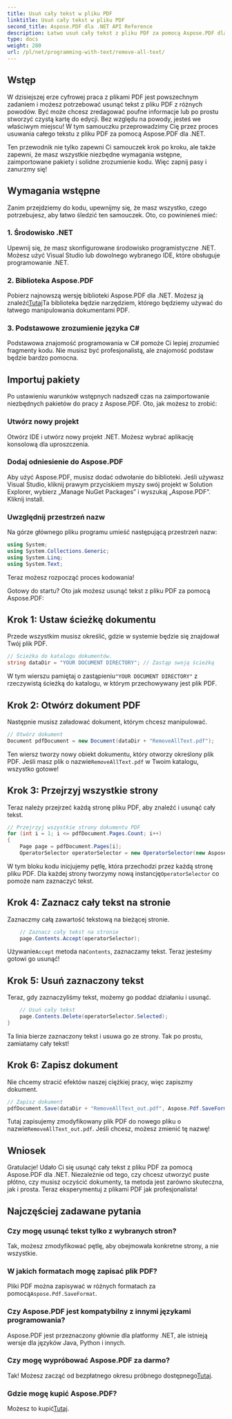 ```yaml
---
title: Usuń cały tekst w pliku PDF
linktitle: Usuń cały tekst w pliku PDF
second_title: Aspose.PDF dla .NET API Reference
description: Łatwo usuń cały tekst z pliku PDF za pomocą Aspose.PDF dla .NET, korzystając z naszego przewodnika krok po kroku.
type: docs
weight: 280
url: /pl/net/programming-with-text/remove-all-text/
---
```

## Wstęp

W dzisiejszej erze cyfrowej praca z plikami PDF jest powszechnym zadaniem i możesz potrzebować usunąć tekst z pliku PDF z różnych powodów. Być może chcesz zredagować poufne informacje lub po prostu stworzyć czystą kartę do edycji. Bez względu na powody, jesteś we właściwym miejscu! W tym samouczku przeprowadzimy Cię przez proces usuwania całego tekstu z pliku PDF za pomocą Aspose.PDF dla .NET. 

Ten przewodnik nie tylko zapewni Ci samouczek krok po kroku, ale także zapewni, że masz wszystkie niezbędne wymagania wstępne, zaimportowane pakiety i solidne zrozumienie kodu. Więc zapnij pasy i zanurzmy się!

## Wymagania wstępne

Zanim przejdziemy do kodu, upewnijmy się, że masz wszystko, czego potrzebujesz, aby łatwo śledzić ten samouczek. Oto, co powinieneś mieć:

### 1. Środowisko .NET  
Upewnij się, że masz skonfigurowane środowisko programistyczne .NET. Możesz użyć Visual Studio lub dowolnego wybranego IDE, które obsługuje programowanie .NET.

### 2. Biblioteka Aspose.PDF  
 Pobierz najnowszą wersję biblioteki Aspose.PDF dla .NET. Możesz ją znaleźć[Tutaj](https://releases.aspose.com/pdf/net/)Ta biblioteka będzie narzędziem, którego będziemy używać do łatwego manipulowania dokumentami PDF.

### 3. Podstawowe zrozumienie języka C#  
Podstawowa znajomość programowania w C# pomoże Ci lepiej zrozumieć fragmenty kodu. Nie musisz być profesjonalistą, ale znajomość podstaw będzie bardzo pomocna.

## Importuj pakiety

Po ustawieniu warunków wstępnych nadszedł czas na zaimportowanie niezbędnych pakietów do pracy z Aspose.PDF. Oto, jak możesz to zrobić:

### Utwórz nowy projekt  
Otwórz IDE i utwórz nowy projekt .NET. Możesz wybrać aplikację konsolową dla uproszczenia.

### Dodaj odniesienie do Aspose.PDF  
Aby użyć Aspose.PDF, musisz dodać odwołanie do biblioteki. Jeśli używasz Visual Studio, kliknij prawym przyciskiem myszy swój projekt w Solution Explorer, wybierz „Manage NuGet Packages” i wyszukaj „Aspose.PDF”. Kliknij install.

### Uwzględnij przestrzeń nazw  
Na górze głównego pliku programu umieść następującą przestrzeń nazw:

```csharp
using System;
using System.Collections.Generic;
using System.Linq;
using System.Text;
```

Teraz możesz rozpocząć proces kodowania!

Gotowy do startu? Oto jak możesz usunąć tekst z pliku PDF za pomocą Aspose.PDF:

## Krok 1: Ustaw ścieżkę dokumentu

Przede wszystkim musisz określić, gdzie w systemie będzie się znajdował Twój plik PDF.  

```csharp
// Ścieżka do katalogu dokumentów.
string dataDir = "YOUR DOCUMENT DIRECTORY"; // Zastąp swoją ścieżką
```

 W tym wierszu pamiętaj o zastąpieniu`"YOUR DOCUMENT DIRECTORY"` z rzeczywistą ścieżką do katalogu, w którym przechowywany jest plik PDF.

## Krok 2: Otwórz dokument PDF

Następnie musisz załadować dokument, którym chcesz manipulować.

```csharp
// Otwórz dokument
Document pdfDocument = new Document(dataDir + "RemoveAllText.pdf");
```

Ten wiersz tworzy nowy obiekt dokumentu, który otworzy określony plik PDF. Jeśli masz plik o nazwie`RemoveAllText.pdf` w Twoim katalogu, wszystko gotowe!

## Krok 3: Przejrzyj wszystkie strony

Teraz należy przejrzeć każdą stronę pliku PDF, aby znaleźć i usunąć cały tekst.

```csharp
// Przejrzyj wszystkie strony dokumentu PDF
for (int i = 1; i <= pdfDocument.Pages.Count; i++)
{
    Page page = pdfDocument.Pages[i];
    OperatorSelector operatorSelector = new OperatorSelector(new Aspose.Pdf.Operators.TextShowOperator());
```

 W tym bloku kodu inicjujemy pętlę, która przechodzi przez każdą stronę pliku PDF. Dla każdej strony tworzymy nową instancję`OperatorSelector` co pomoże nam zaznaczyć tekst.

## Krok 4: Zaznacz cały tekst na stronie

Zaznaczmy całą zawartość tekstową na bieżącej stronie.

```csharp
    // Zaznacz cały tekst na stronie
    page.Contents.Accept(operatorSelector);
```

 Używanie`Accept` metoda na`Contents`, zaznaczamy tekst. Teraz jesteśmy gotowi go usunąć!

## Krok 5: Usuń zaznaczony tekst

Teraz, gdy zaznaczyliśmy tekst, możemy go poddać działaniu i usunąć.

```csharp
    // Usuń cały tekst
    page.Contents.Delete(operatorSelector.Selected);
}
```

Ta linia bierze zaznaczony tekst i usuwa go ze strony. Tak po prostu, zamiatamy cały tekst!

## Krok 6: Zapisz dokument

Nie chcemy stracić efektów naszej ciężkiej pracy, więc zapiszmy dokument. 

```csharp
// Zapisz dokument
pdfDocument.Save(dataDir + "RemoveAllText_out.pdf", Aspose.Pdf.SaveFormat.Pdf);
```

 Tutaj zapisujemy zmodyfikowany plik PDF do nowego pliku o nazwie`RemoveAllText_out.pdf`. Jeśli chcesz, możesz zmienić tę nazwę!

## Wniosek

Gratulacje! Udało Ci się usunąć cały tekst z pliku PDF za pomocą Aspose.PDF dla .NET. Niezależnie od tego, czy chcesz utworzyć puste płótno, czy musisz oczyścić dokumenty, ta metoda jest zarówno skuteczna, jak i prosta. Teraz eksperymentuj z plikami PDF jak profesjonalista!

## Najczęściej zadawane pytania

### Czy mogę usunąć tekst tylko z wybranych stron?
Tak, możesz zmodyfikować pętlę, aby obejmowała konkretne strony, a nie wszystkie.

### W jakich formatach mogę zapisać plik PDF?
 Pliki PDF można zapisywać w różnych formatach za pomocą`Aspose.Pdf.SaveFormat`.

### Czy Aspose.PDF jest kompatybilny z innymi językami programowania?
Aspose.PDF jest przeznaczony głównie dla platformy .NET, ale istnieją wersje dla języków Java, Python i innych.

### Czy mogę wypróbować Aspose.PDF za darmo?
 Tak! Możesz zacząć od bezpłatnego okresu próbnego dostępnego[Tutaj](https://releases.aspose.com/).

### Gdzie mogę kupić Aspose.PDF?
 Możesz to kupić[Tutaj](https://purchase.aspose.com/buy).